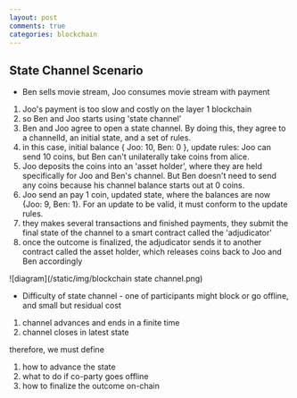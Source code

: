 ```yaml
---
layout: post
comments: true
categories: blockchain
---
```

## State Channel Scenario
* Ben sells movie stream, Joo consumes movie stream with payment
1. Joo's payment is too slow and costly on the layer 1 blockchain
2. so Ben and Joo starts using 'state channel'
3. Ben and Joo agree to open a state channel. By doing this, they agree to a channelId, an initial state, and a set of rules.
4. in this case, initial balance { Joo: 10, Ben: 0 }, update rules: Joo can send 10 coins, but Ben can't unilaterally take coins from alice.
5. Joo deposits the coins into an 'asset holder', where they are held specifically for Joo and Ben's channel. But Ben doesn't need to send any coins because his channel balance starts out at 0 coins.
6. Joo send an pay 1 coin, updated state, where the balances are now {Joo: 9, Ben: 1}. For an update to be valid, it must conform to the update rules.
7. they makes several transactions and finished payments, they submit the final state of the channel to a smart contract called the 'adjudicator'
8. once the outcome is finalized, the adjudicator sends it to another contract called the asset holder, which releases coins back to Joo and Ben accordingly

![diagram](/static/img/blockchain state channel.png)

* Difficulty of state channel - one of participants might block or go offline, and small but residual cost
1. channel advances and ends in a finite time
2. channel closes in latest state

therefore, we must define
1. how to advance the state
2. what to do if co-party goes offline
3. how to finalize the outcome on-chain

